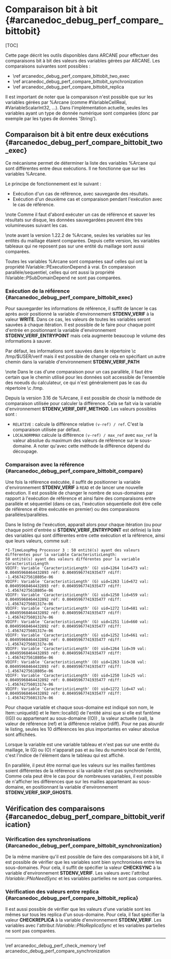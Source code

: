 ﻿# Comparaison bit à bit {#arcanedoc_debug_perf_compare_bittobit}

[TOC]

Cette page décrit les outils disponibles dans ARCANE pour effectuer
des comparaisons bit à bit des valeurs des variables gérées par
ARCANE. Les comparaisons suivantes sont possibles :
- \ref arcanedoc_debug_perf_compare_bittobit_two_exec
- \ref arcanedoc_debug_perf_compare_bittobit_synchronization
- \ref arcanedoc_debug_perf_compare_bittobit_replica

Il est important de noter que la comparaison n'est possible
que sur les variables gérées par %Arcane (comme #VariableCellReal,
#VariableScalarInt32, ...). Dans l'implémentation actuelle, seules
les variables ayant un type de donnée numérique sont comparées (donc
par exemple par les types de données 'String').

## Comparaison bit à bit entre deux exécutions {#arcanedoc_debug_perf_compare_bittobit_two_exec}

Ce mécanisme permet de déterminer la liste des variables %Arcane qui sont différentes
entre deux exécutions. Il ne fonctionne que sur les variables %Arcane.

Le principe de fonctionnement est le suivant :
- Exécution d'un cas de référence, avec sauvegarde des résultats.
- Exécution d'un deuxième cas et comparaison pendant l'exécution avec le cas de
référence.

\note Comme il faut d'abord exécuter un cas de référence et sauver les
résultats sur disque, les données sauvegardées peuvent être très
volumineuses suivant les cas.

\note avant la version 1.22.2 de %Arcane, seules les variables sur
les entités du maillage étaient comparées. Depuis cette version, les
variables tableaux qui ne reposent pas sur une entité du maillage
sont aussi comparées.

Toutes les variables %Arcane sont comparées sauf celles qui ont la
propriété IVariable::PExecutionDepend à vrai. En comparaison
parallèle/sequentiel, celles qui ont aussi la propriété
IVariable::PSubDomainDepend ne sont pas comparées.

### Exécution de la référence {#arcanedoc_debug_perf_compare_bittobit_exec}

Pour sauvegarder les informations de référence, il suffit de lancer
le cas après avoir positionné la variable d'environnement **STDENV_VERIF** à la valeur
**WRITE**. Dans ce cas, les valeurs de toutes les variables seront
sauvées à chaque itération. Il est possible de le faire pour chaque
point d'entrée en positionnant la variable d'environnement
**STDENV_VERIF_ENTRYPOINT** mais cela augmente beaucoup le volume des
informations à sauver.

Par défaut, les informations sont sauvées dans le répertoire
\c /tmp/$USER/verif  mais il est possible de changer cela en spécifiant
un autre chemin dans la variable d'environnement **STDENV_VERIF_PATH**

\note Dans le cas d'une comparaison pour un cas parallèle, il faut
être certain que le chemin utilisé pour les données soit accessible
de l'ensemble des noeuds du calculateur, ce qui n'est généralement
pas le cas du répertoire \c /tmp.

Depuis la version 3.16 de %Arcane, il est possible de chosir la
méthode de comparaison utilisée pour calculer la différence. Cela se
fait via la variable d'environnement **STDENV_VERIF_DIFF_METHOD**. Les
valeurs possibles sont :

- `RELATIVE` : calcule la différence relative `(v-ref) / ref`. C'est la
  comparaison utilisée par défaut.
- `LOCALNORMMAX` calcule la différence `(v-ref) / max_ref` avec
  `max_ref` la valeur absolue du maximum des valeurs de référence sur
  le sous-domaine. A noter qu'avec cette méthode la différence dépend
  du découpage.

### Comparaison avec la référence {#arcanedoc_debug_perf_compare_bittobit_compare}

Une fois la référence exécutée, il suffit de positionner la variable
d'environnement **STDENV_VERIF** à `READ` et de lancer une nouvelle
exécution. Il est possible de changer le nombre de sous-domaines par
rapport à l'exécution de référence et ainsi faire des comparaisons
entre parallèle et séquentiel (dans ce cas, l'exécution séquentielle
doit être celle de référence et être exécutée en premier) ou des comparaisons parallèles/parallèles.

Dans le listing de l'exécution, apparait alors pour chaque
itération (ou pour chaque point d'entrée si **STDENV_VERIF_ENTRYPOINT**
est définie) la liste des variables qui sont différentes entre cette
exécution et la référence, ainsi que leurs valeurs, comme suit :

```log
*I-TimeLoopMng Processor 3 : 50 entité(s) ayant des valeurs différentes pour la variable CaracteristicLength:
50 entité(s) ayant des valeurs différentes pour la variable CaracteristicLength
VDIFF: Variable 'CaracteristicLength' (G) uid=1264 lid=673 val: 0.00495968464432893 réf: 0.00495967741935477 rdiff: -1.45674275618805e-06
VDIFF: Variable 'CaracteristicLength' (G) uid=1263 lid=672 val: 0.00495968464432893 réf: 0.00495967741935477 rdiff: -1.45674275618805e-06
VDIFF: Variable 'CaracteristicLength' (G) uid=1250 lid=659 val: 0.00495968464432892 réf: 0.00495967741935477 rdiff: -1.45674275601317e-06
VDIFF: Variable 'CaracteristicLength' (G) uid=1272 lid=681 val: 0.00495968464432892 réf: 0.00495967741935477 rdiff: -1.45674275601317e-06
VDIFF: Variable 'CaracteristicLength' (G) uid=1251 lid=660 val: 0.00495968464432892 réf: 0.00495967741935477 rdiff: -1.45674275601317e-06
VDIFF: Variable 'CaracteristicLength' (G) uid=1252 lid=661 val: 0.00495968464432892 réf: 0.00495967741935477 rdiff: -1.45674275601317e-06
VDIFF: Variable 'CaracteristicLength' (O) uid=1264 lid=39 val: 0.00495968464432893 réf: 0.00495967741935477 rdiff: -1.45674275618805e-06
VDIFF: Variable 'CaracteristicLength' (O) uid=1263 lid=38 val: 0.00495968464432893 réf: 0.00495967741935477 rdiff: -1.45674275618805e-06
VDIFF: Variable 'CaracteristicLength' (O) uid=1250 lid=25 val: 0.00495968464432892 réf: 0.00495967741935477 rdiff: -1.45674275601317e-06
VDIFF: Variable 'CaracteristicLength' (O) uid=1272 lid=47 val: 0.00495968464432892 réf: 0.00495967741935477 rdiff: -1.45674275601317e-06
```

Pour chaque variable et chaque sous-domaine est indiqué son nom, le Item::uniqueId() et le
Item::localId() de l'entité ainsi que si elle est fantôme ((G)) ou
appartenant au sous-domaine ((O)) , la valeur actuelle (val), la valeur de
référence (ref) et la différence relative (rdiff). Pour ne pas
alourdir le listing, seules les 10 différences les plus importantes
en valeur absolue sont affichées.

Lorsque la variable est une variable tableau et n'est pas sur une
entité du maillage, le (G) ou (O) n'apparait pas et au lieu du
numéro local de l'entité, c'est l'indice de l'élément dans le
tableau qui est affiché.

En parallèle, il peut être normal que les valeurs sur les mailles
fantômes soient différentes de la référence si la variable n'est
pas synchronisée. Comme cela peut être le cas pour de nombreuses
variables, il est possible de n'afficher les différences que sur
les mailles appartenant au sous-domaine, en positionnant la
variable d'environnement **STDENV_VERIF_SKIP_GHOSTS**.

## Vérification des comparaisons {#arcanedoc_debug_perf_compare_bittobit_verification}

### Vérification des synchronisations {#arcanedoc_debug_perf_compare_bittobit_synchronization}

De la même manière qu'il est possible de faire des comparaisons bit
à bit, il est possible de vérifier que les variables sont bien
synchronisées entre les sous-domaines. Pour cela, il suffit de
spécifier la valeur **CHECKSYNC** à la variable d'environnement
**STDENV_VERIF**. Les valeurs avec l'attribut *IVariable::PNoNeedSync* et
les variables partielles ne sont pas comparées.

### Vérification des valeurs entre replica {#arcanedoc_debug_perf_compare_bittobit_replica}

Il est aussi possible de vérifier que les valeurs d'une variable
sont les mêmes sur tous les replica d'un sous-domaine. Pour cela,
il faut spécifier la valeur **CHECKREPLICA** à la variable
d'environnement **STDENV_VERIF**. Les variables avec l'attribut
*IVariable::PNoReplicaSync* et les variables partielles ne sont pas
comparées.



____

<div class="section_buttons">
<span class="back_section_button">
\ref arcanedoc_debug_perf_check_memory
</span>
<span class="next_section_button">
\ref arcanedoc_debug_perf_compare_synchronization
</span>
</div>
